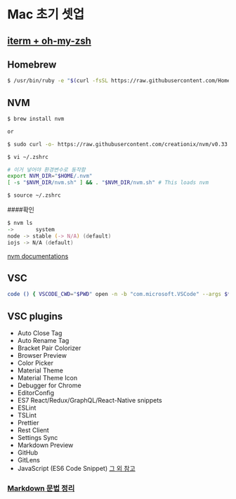 # Mac 초기 셋업

## [iterm + oh-my-zsh](https://blog.pigno.se/post/184576332493/%EC%99%84%EB%B2%BD%ED%95%9C-mac-%EC%9E%91%EC%97%85%ED%99%98%EA%B2%BD-%EC%84%B8%ED%8C%85%ED%95%98%EA%B8%B0-vim-zsh-iterm)

## Homebrew

```zsh
$ /usr/bin/ruby -e "$(curl -fsSL https://raw.githubusercontent.com/Homebrew/install/master/install)"
```

## NVM

```zsh
$ brew install nvm

or

$ sudo curl -o- https://raw.githubusercontent.com/creationix/nvm/v0.33.1/install.sh | bash
```

```zsh
$ vi ~/.zshrc

# 이거 넣어야 환경변수로 동작함
export NVM_DIR="$HOME/.nvm"
[ -s "$NVM_DIR/nvm.sh" ] && . "$NVM_DIR/nvm.sh" # This loads nvm

$ source ~/.zshrc
```

####확인

```zsh
$ nvm ls
->       system
node -> stable (-> N/A) (default)
iojs -> N/A (default)
```

[nvm documentations](https://github.com/nvm-sh/nvm)

## VSC
```zsh
code () { VSCODE_CWD="$PWD" open -n -b "com.microsoft.VSCode" --args $* ;}
```

## VSC plugins

- Auto Close Tag
- Auto Rename Tag
- Bracket Pair Colorizer
- Browser Preview
- Color Picker
- Material Theme
- Material Theme Icon
- Debugger for Chrome
- EditorConfig
- ES7 React/Redux/GraphQL/React-Native snippets
- ESLint
- TSLint
- Prettier
- Rest Client
- Settings Sync
- Markdown Preview
- GitHub
- GitLens
- JavaScript (ES6 Code Snippet)
  [그 외 참고](https://iot-lab.tistory.com/53)


### [Markdown 문법 정리](https://wikidocs.net/1678)

